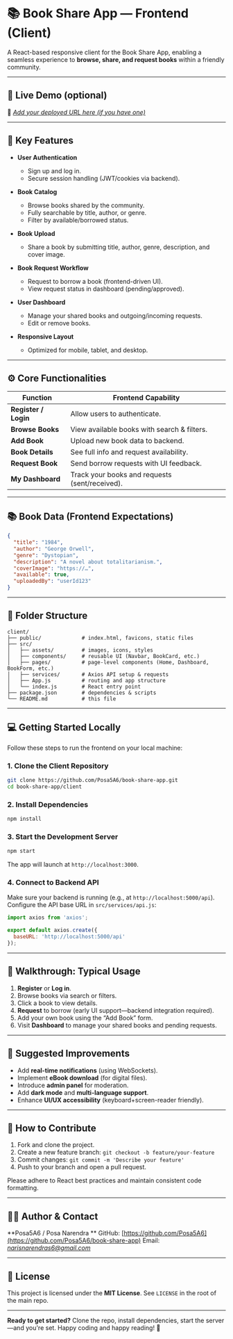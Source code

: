 # 📚 Book Share App — Frontend (Client)

A React-based responsive client for the Book Share App, enabling a seamless experience to **browse, share, and request books** within a friendly community.

---

## 🚀 Live Demo (optional)

🎈 *[Add your deployed URL here (if you have one)](https://book-share-app.netlify.app/)*

---

## 🔑 Key Features

- **User Authentication**
  - Sign up and log in.
  - Secure session handling (JWT/cookies via backend).

- **Book Catalog**
  - Browse books shared by the community.
  - Fully searchable by title, author, or genre.
  - Filter by available/borrowed status.

- **Book Upload**
  - Share a book by submitting title, author, genre, description, and cover image.

- **Book Request Workflow**
  - Request to borrow a book (frontend-driven UI).
  - View request status in dashboard (pending/approved).

- **User Dashboard**
  - Manage your shared books and outgoing/incoming requests.
  - Edit or remove books.

- **Responsive Layout**
  - Optimized for mobile, tablet, and desktop.

---

## ⚙️ Core Functionalities

| Function            | Frontend Capability |
|---------------------|---------------------|
| **Register / Login** | Allow users to authenticate. |
| **Browse Books**     | View available books with search & filters. |
| **Add Book**         | Upload new book data to backend. |
| **Book Details**     | See full info and request availability. |
| **Request Book**     | Send borrow requests with UI feedback. |
| **My Dashboard**     | Track your books and requests (sent/received). |

---

## 📚 Book Data (Frontend Expectations)

```json
{
  "title": "1984",
  "author": "George Orwell",
  "genre": "Dystopian",
  "description": "A novel about totalitarianism.",
  "coverImage": "https://…",
  "available": true,
  "uploadedBy": "userId123"
}
````

---

## 📂 Folder Structure

```
client/
├── public/             # index.html, favicons, static files
├── src/
│   ├── assets/         # images, icons, styles
│   ├── components/     # reusable UI (Navbar, BookCard, etc.)
│   ├── pages/          # page-level components (Home, Dashboard, BookForm, etc.)
│   ├── services/       # Axios API setup & requests
│   ├── App.js          # routing and app structure
│   └── index.js        # React entry point
├── package.json        # dependencies & scripts
└── README.md           # this file
```

---

## 💻 Getting Started Locally

Follow these steps to run the frontend on your local machine:

### 1. Clone the Client Repository

```bash
git clone https://github.com/Posa5A6/book-share-app.git
cd book-share-app/client
```

### 2. Install Dependencies

```bash
npm install
```

### 3. Start the Development Server

```bash
npm start
```

The app will launch at `http://localhost:3000`.

### 4. Connect to Backend API

Make sure your backend is running (e.g., at `http://localhost:5000/api`).
Configure the API base URL in `src/services/api.js`:

```js
import axios from 'axios';

export default axios.create({
  baseURL: 'http://localhost:5000/api'
});
```

---

## 🧪 Walkthrough: Typical Usage

1. **Register** or **Log in**.
2. Browse books via search or filters.
3. Click a book to view details.
4. **Request** to borrow (early UI support—backend integration required).
5. Add your own book using the “Add Book” form.
6. Visit **Dashboard** to manage your shared books and pending requests.

---

## 🌟 Suggested Improvements

* Add **real-time notifications** (using WebSockets).
* Implement **eBook download** (for digital files).
* Introduce **admin panel** for moderation.
* Add **dark mode** and **multi-language support**.
* Enhance **UI/UX accessibility** (keyboard+screen-reader friendly).

---

## 🤝 How to Contribute

1. Fork and clone the project.
2. Create a new feature branch:
   `git checkout -b feature/your-feature`
3. Commit changes:
   `git commit -m 'Describe your feature'`
4. Push to your branch and open a pull request.

Please adhere to React best practices and maintain consistent code formatting.

---

## 👨‍💻 Author & Contact

**Posa5A6 / Posa Narendra **
GitHub: [https://github.com/Posa5A6](https://github.com/Posa5A6/book-share-app)
Email: *[narisnarendras6@gmail.com](mailto:narisnarendras6@gmail.com)*

---

## 📄 License

This project is licensed under the **MIT License**. See `LICENSE` in the root of the main repo.

---

**Ready to get started?**
Clone the repo, install dependencies, start the server—and you're set.
Happy coding and happy reading! 🎉

```



